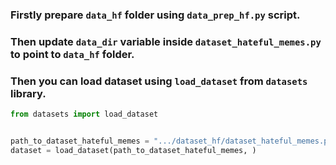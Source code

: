 ### Firstly prepare `data_hf` folder using `data_prep_hf.py` script.

### Then update `data_dir` variable inside `dataset_hateful_memes.py` to point to `data_hf` folder.

### Then you can load dataset using `load_dataset` from `datasets` library.

```python
from datasets import load_dataset


path_to_dataset_hateful_memes = ".../dataset_hf/dataset_hateful_memes.py"
dataset = load_dataset(path_to_dataset_hateful_memes, )
```
